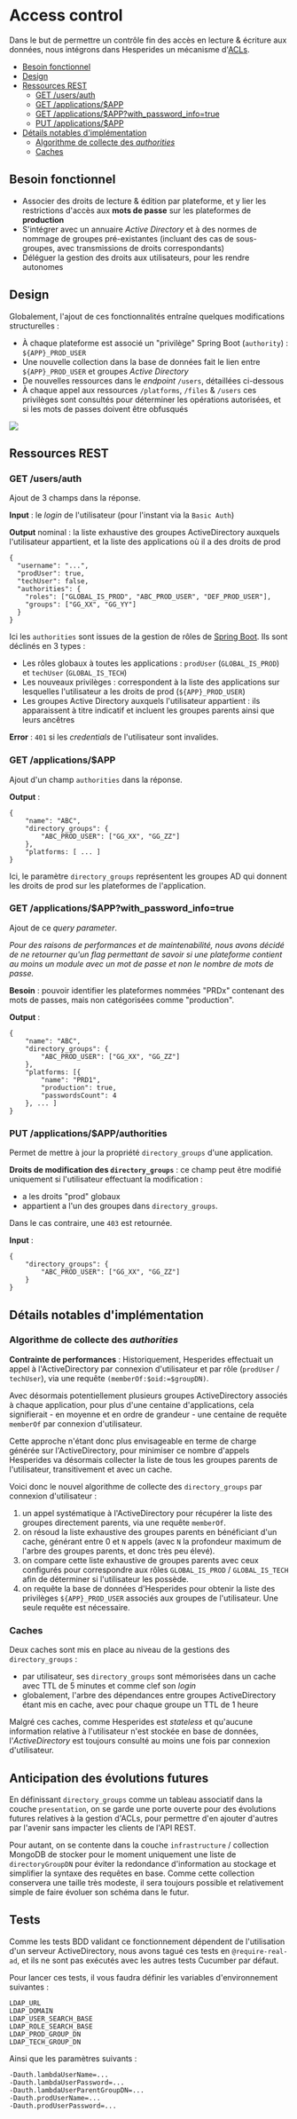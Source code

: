 # Access control

Dans le but de permettre un contrôle fin des accès en lecture & écriture aux données,
nous intégrons dans Hesperides un mécanisme d'[ACLs](https://fr.wikipedia.org/wiki/Access_Control_List).

<!-- Pour mettre à jour ce sommaire: 
    markdown-toc --indent "    " -i access_control.md
-->

<!-- toc -->

- [Besoin fonctionnel](#besoin-fonctionnel)
- [Design](#design)
- [Ressources REST](#ressources-rest)
    * [GET /users/auth](#get-usersauth)
    * [GET /applications/$APP](#get-applicationsapp)
    * [GET /applications/$APP?with_password_info=true](#get-applicationsappwith_password_infotrue)
    * [PUT /applications/$APP](#put-applicationsapp)
- [Détails notables d'implémentation](#details-notables-dimplementation)
    * [Algorithme de collecte des _authorities_](#algorithme-de-collecte-des-_authorities_)
    * [Caches](#caches)

<!-- tocstop -->

## Besoin fonctionnel

- Associer des droits de lecture & édition par plateforme, et y lier les restrictions d'accès aux **mots de passe** sur les plateformes de **production**
- S'intégrer avec un annuaire _Active Directory_ et à des normes de nommage de groupes pré-existantes
(incluant des cas de sous-groupes, avec transmissions de droits correspondants)
- Déléguer la gestion des droits aux utilisateurs, pour les rendre autonomes


## Design

Globalement, l'ajout de ces fonctionnalités entraîne quelques modifications structurelles :
- À chaque plateforme est associé un "privilège" Spring Boot (`authority`) : `${APP}_PROD_USER`
- Une nouvelle collection dans la base de données fait le lien entre `${APP}_PROD_USER` et groupes _Active Directory_
- De nouvelles ressources dans le _endpoint_ `/users`, détaillées ci-dessous
- À chaque appel aux ressources `/platforms`, `/files` & `/users` ces privilèges sont consultés pour déterminer les opérations autorisées,
et si les mots de passes doivent être obfusqués

![](ACLs-pseudo-UML.png)


## Ressources REST

### GET /users/auth

Ajout de 3 champs dans la réponse.

**Input** : le _login_ de l'utilisateur (pour l'instant via la `Basic Auth`)

**Output** nominal : la liste exhaustive des groupes ActiveDirectory auxquels l'utilisateur appartient, et la liste des applications où il a des droits de prod
```
{
  "username": "...",
  "prodUser": true,
  "techUser": false,
  "authorities": {
    "roles": ["GLOBAL_IS_PROD", "ABC_PROD_USER", "DEF_PROD_USER"],
    "groups": ["GG_XX", "GG_YY"]
  }
}
```

Ici les `authorities` sont issues de la gestion de rôles de [Spring Boot](https://www.baeldung.com/role-and-privilege-for-spring-security-registration).
Ils sont déclinés en 3 types :
- Les rôles globaux à toutes les applications : `prodUser` (`GLOBAL_IS_PROD`) et `techUser` (`GLOBAL_IS_TECH`)
- Les nouveaux privilèges : correspondent à la liste des applications sur lesquelles l'utilisateur a les droits de prod (`${APP}_PROD_USER`)
- Les groupes Active Directory auxquels l'utilisateur appartient : ils apparaissent à titre indicatif et incluent les groupes parents ainsi que leurs ancêtres

**Error** : `401` si les _credentials_ de l'utilisateur sont invalides.

### GET /applications/$APP

Ajout d'un champ `authorities` dans la réponse.

**Output** : 
```
{
    "name": "ABC",
    "directory_groups": {
        "ABC_PROD_USER": ["GG_XX", "GG_ZZ"]
    },
    "platforms: [ ... ]
}
```

Ici, le paramètre `directory_groups` représentent les groupes AD qui donnent les droits de prod sur les plateformes de l'application.

### GET /applications/$APP?with_password_info=true

Ajout de ce _query parameter_.

_Pour des raisons de performances et de maintenabilité, nous avons décidé de ne retourner
qu'un flag permettant de savoir si une plateforme contient au moins un module avec un mot de passe
et non le nombre de mots de passe._

**Besoin** : pouvoir identifier les plateformes nommées "PRDx" contenant des mots de passes,
mais non catégorisées comme "production".

**Output** :
```
{
    "name": "ABC",
    "directory_groups": {
        "ABC_PROD_USER": ["GG_XX", "GG_ZZ"]
    },
    "platforms: [{
        "name": "PRD1",
        "production": true,
        "passwordsCount": 4
    }, ... ]
}
```

### PUT /applications/$APP/authorities

Permet de mettre à jour la propriété `directory_groups` d'une application.

**Droits de modification des `directory_groups`** : ce champ peut être modifié uniquement si l'utilisateur effectuant la modification :
- a les droits "prod" globaux
- appartient a l'un des groupes dans `directory_groups`.

Dans le cas contraire, une `403` est retournée.

**Input** :
```
{
    "directory_groups": {
        "ABC_PROD_USER": ["GG_XX", "GG_ZZ"]
    }
}
```


## Détails notables d'implémentation

### Algorithme de collecte des _authorities_

**Contrainte de performances** : Historiquement, Hesperides effectuait un appel à l'ActiveDirectory par connexion d'utilisateur et par rôle (`prodUser` / `techUser`),
via une requête `(memberOf:$oid:=$groupDN)`.

Avec désormais potentiellement plusieurs groupes ActiveDirectory associés à chaque application,
pour plus d'une centaine d'applications, cela signifierait - en moyenne et en ordre de grandeur - une centaine de requête `memberOf` par connexion d'utilisateur.

Cette approche n'étant donc plus envisageable en terme de charge générée sur l'ActiveDirectory,
pour minimiser ce nombre d'appels Hesperides va désormais collecter la liste de tous les groupes parents de l'utilisateur,
transitivement et avec un cache.

Voici donc le nouvel algorithme de collecte des `directory_groups` par connexion d'utilisateur :
1. un appel systématique à l'ActiveDirectory pour récupérer la liste des groupes directement parents, via une requête `memberOf`.
2. on résoud la liste exhaustive des groupes parents en bénéficiant d'un cache, générant entre 0 et `N` appels
(avec `N` la profondeur maximum de l'arbre des groupes parents, et donc très peu élevé).
3. on compare cette liste exhaustive de groupes parents avec ceux configurés pour correspondre aux rôles `GLOBAL_IS_PROD` / `GLOBAL_IS_TECH`
afin de déterminer si l'utilisateur les possède.
4. on requête la base de données d'Hesperides pour obtenir la liste des privilèges `${APP}_PROD_USER` associés aux groupes de l'utilisateur.
Une seule requête est nécessaire.


### Caches

Deux caches sont mis en place au niveau de la gestions des `directory_groups` :

- par utilisateur, ses `directory_groups` sont mémorisées dans un cache avec TTL de 5 minutes et comme clef son _login_
- globalement, l'arbre des dépendances entre groupes ActiveDirectory étant mis en cache, avec pour chaque groupe un TTL de 1 heure

Malgré ces caches, comme Hesperides est _stateless_ et qu'aucune information relative à l'utilisateur n'est stockée en base de données,
l'_ActiveDirectory_ est toujours consulté au moins une fois par connexion d'utilisateur.


## Anticipation des évolutions futures

En définissant `directory_groups` comme un tableau associatif dans la couche `presentation`,
on se garde une porte ouverte pour des évolutions futures relatives à la gestion d'ACLs,
pour permettre d'en ajouter d'autres par l'avenir sans impacter les clients de l'API REST.

Pour autant, on se contente dans la couche `infrastructure` / collection MongoDB de stocker pour le moment uniquement une liste de `directoryGroupDN`
pour éviter la redondance d'information au stockage et simplifier la syntaxe des requêtes en base.
Comme cette collection conservera une taille très modeste, il sera toujours possible et relativement simple de faire évoluer son schéma dans le futur.


## Tests

Comme les tests BDD validant ce fonctionnement dépendent de l'utilisation d'un serveur ActiveDirectory,
nous avons tagué ces tests en `@require-real-ad`, et ils ne sont pas exécutés avec les autres tests Cucumber par défaut.

Pour lancer ces tests, il vous faudra définir les variables d'environnement suivantes :

    LDAP_URL
    LDAP_DOMAIN
    LDAP_USER_SEARCH_BASE
    LDAP_ROLE_SEARCH_BASE
    LDAP_PROD_GROUP_DN
    LDAP_TECH_GROUP_DN

Ainsi que les paramètres suivants :

    -Dauth.lambdaUserName=...
    -Dauth.lambdaUserPassword=...
    -Dauth.lambdaUserParentGroupDN=...
    -Dauth.prodUserName=...
    -Dauth.prodUserPassword=...
